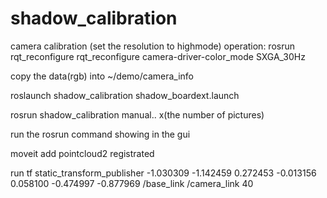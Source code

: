 # shadow_calibration
camera calibration (set the resolution to highmode)
operation:   rosrun rqt_reconfigure rqt_reconfigure
camera-driver-color_mode SXGA_30Hz


copy the data(rgb) into ~/demo/camera_info



roslaunch shadow_calibration shadow_boardext.launch


rosrun shadow_calibration manual..   x(the number of pictures)

run the rosrun command showing in the gui 


moveit add pointcloud2  registrated 


run tf static_transform_publisher  -1.030309  -1.142459  0.272453  -0.013156  0.058100  -0.474997  -0.877969    /base_link /camera_link 40

